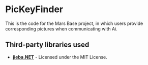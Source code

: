 # PicKeyFinder
This is the code for the Mars Base project, in which users provide corresponding pictures when communicating with Ai.
## Third-party libraries used

- **[jieba.NET](https://github.com/anderscui/jieba.NET)** - Licensed under the MIT License.